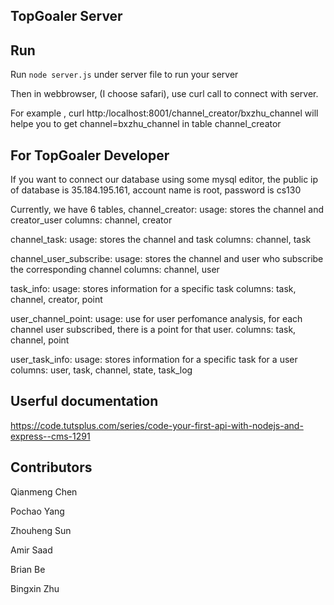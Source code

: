## TopGoaler Server


## Run

Run `node server.js` under server file to run your server

Then in webbrowser, (I choose safari), use curl call to connect with server.

For example ,
curl http:/localhost:8001/channel_creator/bxzhu_channel will helpe you to get channel=bxzhu_channel in table channel_creator


## For TopGoaler Developer
If you want to connect our database using some mysql editor, the public ip of database is 35.184.195.161, account name is root, password is cs130

Currently, we have 6 tables,
channel_creator: 
    usage: stores the channel and creator_user
    columns: channel, creator

channel_task:
    usage: stores the channel and task
    columns: channel, task

channel_user_subscribe:
    usage: stores the channel and user who subscribe the corresponding channel
    columns: channel, user  

task_info:
    usage: stores information for a specific task
    columns: task, channel, creator, point

user_channel_point:
    usage: use for user perfomance analysis, for each channel user subscribed, there is a point for that user.
    columns: task, channel, point

user_task_info:
    usage: stores information for a specific task for a user
    columns: user, task, channel, state, task_log

 ## Userful documentation

 https://code.tutsplus.com/series/code-your-first-api-with-nodejs-and-express--cms-1291
 
 

## Contributors

Qianmeng Chen

Pochao Yang

Zhouheng Sun

Amir Saad

Brian Be

Bingxin Zhu